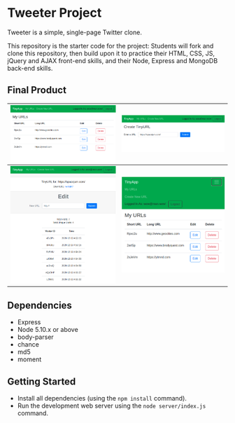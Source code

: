 # Tweeter Project

Tweeter is a simple, single-page Twitter clone.

This repository is the starter code for the project: Students will fork and clone this repository, then build upon it to practice their HTML, CSS, JS, jQuery and AJAX front-end skills, and their Node, Express and MongoDB back-end skills.

## Final Product

| !["The main page showing URLs created by the logged in user"](https://github.com/justinkwanchan/tinyapp/blob/master/docs/urls-page.png?raw=true) | !["The page for creating a new shortened URL"](https://github.com/justinkwanchan/tinyapp/blob/master/docs/create-url-page.png?raw=true) |
| ------------- |:-------------:|
| !["The page for editing an existing URL"](https://github.com/justinkwanchan/tinyapp/blob/master/docs/edit.url2.png?raw=true) | !["The main page scaled to mobile size with hamburger menu"](https://github.com/justinkwanchan/tinyapp/blob/master/docs/urls-page-mobile.png?raw=true) |


## Dependencies

- Express
- Node 5.10.x or above
- body-parser
- chance
- md5
- moment

## Getting Started

- Install all dependencies (using the `npm install` command).
- Run the development web server using the `node server/index.js` command.